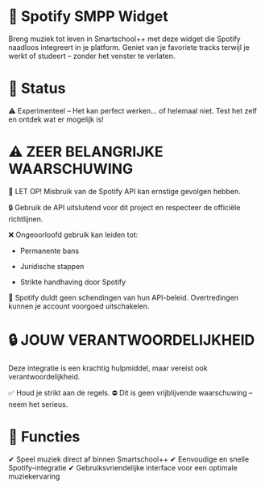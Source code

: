 # 🎵 Spotify SMPP Widget
Breng muziek tot leven in Smartschool++ met deze widget die Spotify naadloos integreert in je platform. Geniet van je favoriete tracks terwijl je werkt of studeert – zonder het venster te verlaten.

# 🚀 Status
⚠️ Experimenteel – Het kan perfect werken... of helemaal niet. Test het zelf en ontdek wat er mogelijk is!

# ⚠️ ZEER BELANGRIJKE WAARSCHUWING
🚨 LET OP! Misbruik van de Spotify API kan ernstige gevolgen hebben.

🔒 Gebruik de API uitsluitend voor dit project en respecteer de officiële richtlijnen.

❌ Ongeoorloofd gebruik kan leiden tot:

- Permanente bans

- Juridische stappen

- Strikte handhaving door Spotify

📌 Spotify duldt geen schendingen van hun API-beleid. Overtredingen kunnen je account voorgoed uitschakelen.

# 🔒 JOUW VERANTWOORDELIJKHEID
Deze integratie is een krachtig hulpmiddel, maar vereist ook verantwoordelijkheid.

✅ Houd je strikt aan de regels.
⛔ Dit is geen vrijblijvende waarschuwing – neem het serieus.

# 📌 Functies
✔ Speel muziek direct af binnen Smartschool++
✔ Eenvoudige en snelle Spotify-integratie
✔ Gebruiksvriendelijke interface voor een optimale muziekervaring
